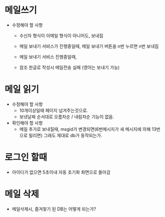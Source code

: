 # 메일쓰기

- 수정해야 할 사항

  - 수신자 형식이 이메일 형식이 아니어도, 보내짐
  - 메일 보내기 서비스가 진행중일때, 메일 보내기 버튼을 n번 누르면 n번 보내짐
  - 메일 보내기 서비스 진행중일때, 

  - 참조 한글로 작성시 메일전송 실패 (영어는 보내기 가능)

# 메일 읽기

- 수정해야 할 사항
  - 10개이상일때 페이지 넘겨주는것으로.
  - 보낸날짜 순서대로 오름차순 / 내림차순 기능이 없음.
- 확인해야 할 사항
  - 메일 추가로 보내질때, msgid가 변경되면(6번메시지가 새 메시지에 의해 13번으로 밀리면) 그래도 제대로 db가 동작되는가.



# 로그인 할때

- 아이디가 없으면 5초이내 자동 초기화 화면으로 돌아감



# 메일 삭제

- 메일삭제시, 즐겨찾기 된 DB는 어떻게 되는가?